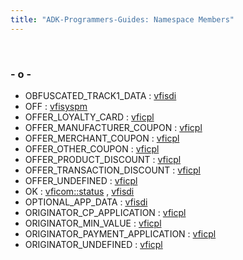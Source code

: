 ```yaml
---
title: "ADK-Programmers-Guides: Namespace Members"
---
```


 

### - o -

- OBFUSCATED_TRACK1_DATA : <a href="namespacevfisdi.md#ac9842112c341daedac40f79bbfdd65a4a2b4a0745a04ed157e01c4db5af436f1a">vfisdi</a>
- OFF : <a href="namespacevfisyspm.md#ad6865f9a76c1985e26c2e86719fc674aaac132f2982b98bcaa3445e535a03ff75">vfisyspm</a>
- OFFER_LOYALTY_CARD : <a href="namespacevficpl.md#ad7c9d0eab3af08a96ce9fd9ce293de88a128bff6b7fa2474e01ba2fb6b3f957f3">vficpl</a>
- OFFER_MANUFACTURER_COUPON : <a href="namespacevficpl.md#ad7c9d0eab3af08a96ce9fd9ce293de88a782450e10ad6812a794228dae173b2ea">vficpl</a>
- OFFER_MERCHANT_COUPON : <a href="namespacevficpl.md#ad7c9d0eab3af08a96ce9fd9ce293de88a055d7389ec059ad865fde1dd02504117">vficpl</a>
- OFFER_OTHER_COUPON : <a href="namespacevficpl.md#ad7c9d0eab3af08a96ce9fd9ce293de88a16427e84542c1fe797b399a9a82ecd41">vficpl</a>
- OFFER_PRODUCT_DISCOUNT : <a href="namespacevficpl.md#ad7c9d0eab3af08a96ce9fd9ce293de88a16ee5740ffd2e9a2064a43f36c1d8cfa">vficpl</a>
- OFFER_TRANSACTION_DISCOUNT : <a href="namespacevficpl.md#ad7c9d0eab3af08a96ce9fd9ce293de88abd542afe07b9f273f121ac6041511eab">vficpl</a>
- OFFER_UNDEFINED : <a href="namespacevficpl.md#ad7c9d0eab3af08a96ce9fd9ce293de88ae836b3548e12b2e722918c0ba5db3bb0">vficpl</a>
- OK : <a href="namespacevficom_1_1status.md#ae7ba2f563df916ce3ce6be92a19d2bbca2bc49ec37d6a5715dd23e85f1ff5bb59">vficom::status</a> , <a href="namespacevfisdi.md#a28287671eaf7406afd604bd055ba4066a2bc49ec37d6a5715dd23e85f1ff5bb59">vfisdi</a>
- OPTIONAL_APP_DATA : <a href="namespacevfisdi.md#ac9842112c341daedac40f79bbfdd65a4abeffe5c2901763db96f2bc6928becc42">vfisdi</a>
- ORIGINATOR_CP_APPLICATION : <a href="namespacevficpl.md#a6c410aee3c873fc45fe7bccf53c6b8d5a2ea03fb9cd1b9c5bcb98e37dda60eb5c">vficpl</a>
- ORIGINATOR_MIN_VALUE : <a href="namespacevficpl.md#a6c410aee3c873fc45fe7bccf53c6b8d5a57d1b749897c258ca15d4aaa47f0ddda">vficpl</a>
- ORIGINATOR_PAYMENT_APPLICATION : <a href="namespacevficpl.md#a6c410aee3c873fc45fe7bccf53c6b8d5af005728e8702c6d948f1ad9dbea2c10a">vficpl</a>
- ORIGINATOR_UNDEFINED : <a href="namespacevficpl.md#a6c410aee3c873fc45fe7bccf53c6b8d5a36bb1c296647604d38b010a4ddf2c908">vficpl</a>
